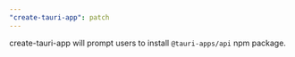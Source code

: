 ```yaml
---
"create-tauri-app": patch
---
```


create-tauri-app will prompt users to install `@tauri-apps/api` npm package.
